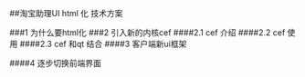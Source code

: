 ##淘宝助理UI html 化 技术方案

###1 为什么要html化
###2 引入新的内核cef
####2.1 cef 介绍
####2.2 cef 使用
####2.3 cef 和qt 结合
####3 客户端新ui框架

####4 逐步切换前端界面

